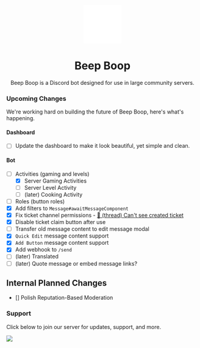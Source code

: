 <div align="center">
<img src="./media/robot.png" width="100rem"/>
<h1>Beep Boop</h1>
Beep Boop is a Discord bot designed for use in large community servers.
</div>

### Upcoming Changes
We're working hard on building the future of Beep Boop, here's what's happening.
#### Dashboard
- [ ] Update the dashboard to make it look beautiful, yet simple and clean.
#### Bot
- [ ] Activities (gaming and levels)
    - [x] Server Gaming Activities
    - [ ] Server Level Activity
    - [ ] (later) Cooking Activity
- [ ] Roles (button roles)
- [x] Add filters to `Message#awaitMessageComponent`
- [x] Fix ticket channel permissions - [🧵 (thread) Can't see created ticket](https://discord.com/channels/1028789308401918004/1039607094782988390)
- [x] Disable ticket claim button after use
- [ ] Transfer old message content to edit message modal
- [x] `Quick Edit` message content support
- [x] `Add Button` message content support
- [x] Add webhook to `/send`
- [ ] (later) Translated
- [ ] (later) Quote message or embed message links?

## Internal Planned Changes
- [] Polish Reputation-Based Moderation

### Support
Click below to join our server for updates, support, and more.

[![](http://invidget.switchblade.xyz/Rgxv5M6sq9)](https://discord.gg/Rgxv5M6sq9)
